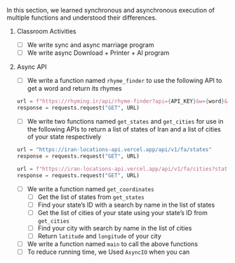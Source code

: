In this section, we learned synchronous and asynchronous execution of multiple functions and understood their differences.
1. Classroom Activities
    - [ ] We write sync and async marriage program
    - [ ]  We write async Download + Printer + AI program
    
2. Async API
    - [ ]  We write a function named `rhyme_finder` to use the following API to get a word and return its rhymes
    
    ```python
    url = f"https://rhyming.ir/api/rhyme-finder?api={API_KEY}&w={word}&sb=1&mfe=2&eq=1"
    response = requests.request("GET", URL)
    ```
    
    - [ ]  We write two functions named `get_states` and `get_cities` for use in the following APIs to return a list of states of Iran and a list of cities of your state respectively
    
    ```python
    url = "https://iran-locations-api.vercel.app/api/v1/fa/states"
    response = requests.request("GET", URL)
    ```
    
    ```python
    url = f"https://iran-locations-api.vercel.app/api/v1/fa/cities?state_id={state_id}"
    response = requests.request("GET", URL)
    ```
    
    - [ ]  We write a function named `get_coordinates`
        - [ ]  Get the list of states from `get_states`
        - [ ]  Find your state’s ID with a search by name in the list of states
        - [ ]  Get the list of cities of your state using your state’s ID from `get_cities`
        - [ ]  Find your city with search by name in the list of cities
        - [ ]  Return `latitude` and `longitude` of your city
    
    - [ ]  We write a function named `main` to call the above functions
    - [ ]  To reduce running time, we Used `AsyncIO` when you can
```

